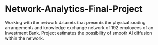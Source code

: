 # Network-Analytics-Final-Project
Working with the network datasets that presents the physical seating arrangements and knowledge exchange network of 192 employees of an Investment Bank. Project estimates the possibility of smooth AI diffusion within the network.
